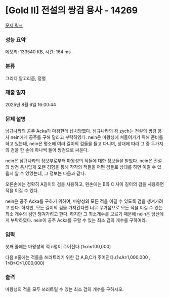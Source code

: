 # [Gold II] 전설의 쌍검 용사 - 14269 

[문제 링크](https://www.acmicpc.net/problem/14269) 

### 성능 요약

메모리: 133540 KB, 시간: 164 ms

### 분류

그리디 알고리즘, 정렬

### 제출 일자

2025년 8월 6일 16:00:44

### 문제 설명

<p>남규나라의 공주 Acka가 마왕한테 납치당했다. 남규나라의 왕 zych는 전설의 쌍검 용사 nein에게 공주를 구해 달라고 부탁하였다. nein은 마왕성에 쳐들어가기 위해 준비를 하고 있는데, nein은 평소에 여러 길이의 검들을 들고 다니며, 상대에 따라 그 중 두가지의 검을 한 손에 하나씩 들어 쌍검으로 싸운다.</p>

<p>nein은 남규나라의 정보부로부터 마왕성의 적들에 대한 정보들을 받았다. nein은 전설의 쌍검 용사답게 오랜 경험을 통해 각각의 적들을 어떤 검들로 상대를 하면 이길 수 있을지 알 수 있었는데, 그 정보는 다음과 같다.</p>

<p>오른손에는 정확히 A길이의 검을 사용하고, 왼손에는 B와 C 사이 길이의 검을 사용하면 적을 이길 수 있다.</p>

<p>nein은 공주 Acka를 구하기 위하여, 마왕성의 모든 적을 이길 수 있도록 검을 챙겨가려고 한다. 하지만, 모든 길이의 검을 가져간다면 너무 무거움으로 모든 적을 이길 수 있는 최소 개수의 검만 챙겨가려고 한다. 하지만 그 최소개수를 모르기 때문에 nein은 당신에게 부탁하였다. nein이 공주 Acka를 구할 수 있는 최소 검의 개수를 구하여라.</p>

### 입력 

 <p>첫째 줄에는 마왕성의 적 n명이 주어진다.(1≤n≤100,000)</p>

<p>다음 n줄에는 적들을 쓰러트리기 위한 값 A,B,C가 주어진다.(1≤A≤1,000,000 , 1≤B≤C≤1,000,000)</p>

### 출력 

 <p>마왕성의 적을 모두 쓰러트릴 수 있는 최소 검의 개수를 구하시오.</p>

